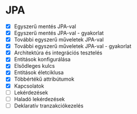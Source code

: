 # JPA

* [X] Egyszerű mentés JPA-val
* [X] Egyszerű mentés JPA-val - gyakorlat
* [X] További egyszerű műveletek JPA-val
* [X] További egyszerű műveletek JPA-val - gyakorlat
* [X] Architektúra és integrációs tesztelés
* [X] Entitások konfigurálása
* [X] Elsődleges kulcs
* [X] Entitások életciklusa
* [X] Többértékű attribútumok
* [X] Kapcsolatok
* [ ] Lekérdezések
* [ ] Haladó lekérdezések
* [ ] Deklaratív tranzakciókezelés
